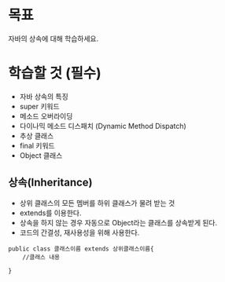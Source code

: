 # 목표

자바의 상속에 대해 학습하세요.

# 학습할 것 (필수)

- 자바 상속의 특징
- super 키워드
- 메소드 오버라이딩
- 다이나믹 메소드 디스패치 (Dynamic Method Dispatch)
- 추상 클래스
- final 키워드
- Object 클래스



## 상속(Inheritance)

* 상위 클래스의 모든 멤버를 하위 클래스가 물려 받는 것
* extends를 이용한다.
* 상속을 하지 않는 경우 자동으로 Object라는 클래스를 상속받게 된다.
* 코드의 간결성, 재사용성을 위해 사용한다.



```
public class 클래스이름 extends 상위클래스이름{
	//클래스 내용

}
```

